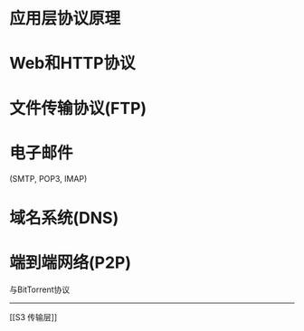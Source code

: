# 应用层协议原理


# Web和HTTP协议


# 文件传输协议(FTP)


# 电子邮件
(SMTP, POP3, IMAP)

# 域名系统(DNS)


# 端到端网络(P2P)
与BitTorrent协议


---
[[S3 传输层]]